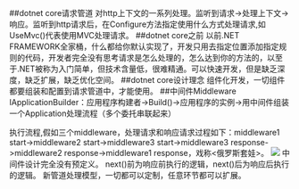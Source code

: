 ##dotnet core请求管道
对http上下文的一系列处理。监听到请求->处理上下文->响应。监听到http请求后，在Configure方法指定使用什么方式处理请求,如UseMvc()代表使用MVC处理请求。
##dotnet core之前
以前.NET FRAMEWORK全家桶，什么都给你默认实现了，开发只用去指定位置添加指定规则的代码，开发者完全没有思考请求是怎么处理的，怎么达到你的方法的，以至于.NET被称为入门简单，但技术含量低，很难精通。可以快速开发，但是缺乏深度，缺乏扩展，缺乏优化空间。
##dotnet core设计理念
组件化开发，一切组件都要组装和配置到请求管道中，才能使用。
##中间件Middleware
IApplicationBuilder：应用程序构建者->Build()->应用程序的实例->用中间件组装一个Application处理流程（多个委托串联起来）

执行流程,假如三个middleware，处理请求和响应请求过程如下：middleware1 start->middleware2 start->middleware3 start->middleware3 response->middleware2 response->middleware1 response，戏称<俄罗斯套娃>。
![](https://i.imgur.com/lAWLjK0.png)
中间件设计完全没有预定义。
next()前为响应前执行的逻辑，next()后为响应后执行的逻辑。
新管道处理模型，一切都可以定制，任意环节都可以扩展。
